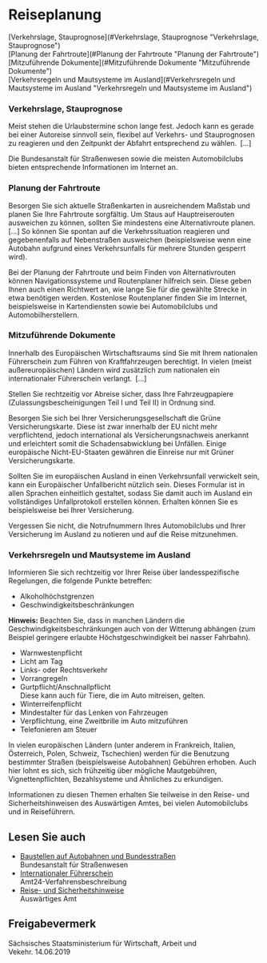 # Reiseplanung

[Verkehrslage, Stauprognose](#Verkehrslage, Stauprognose "Verkehrslage, Stauprognose")  
[Planung der Fahrtroute](#Planung der Fahrtroute "Planung der Fahrtroute")  
[Mitzuführende Dokumente](#Mitzuführende Dokumente "Mitzuführende Dokumente")  
[Verkehrsregeln und Mautsysteme im Ausland](#Verkehrsregeln und Mautsysteme im Ausland "Verkehrsregeln und Mautsysteme im Ausland")

### Verkehrslage, Stauprognose

Meist stehen die Urlaubstermine schon lange fest. Jedoch kann es gerade bei einer Autoreise sinnvoll sein, flexibel auf Verkehrs- und Stauprognosen zu reagieren und den Zeitpunkt der Abfahrt entsprechend zu wählen. [...]

Die Bundesanstalt für Straßenwesen sowie die meisten Automobilclubs bieten entsprechende Informationen im Internet an.

### Planung der Fahrtroute

Besorgen Sie sich aktuelle Straßenkarten in ausreichendem Maßstab und planen Sie Ihre Fahrtroute sorgfältig. Um Staus auf Hauptreiserouten ausweichen zu können, sollten Sie mindestens eine Alternativroute planen. [...] So können Sie spontan auf die Verkehrssituation reagieren und gegebenenfalls auf Nebenstraßen ausweichen (beispielsweise wenn eine Autobahn aufgrund eines Verkehrsunfalls für mehrere Stunden gesperrt wird).

Bei der Planung der Fahrtroute und beim Finden von Alternativrouten können Navigationssysteme und Routenplaner hilfreich sein. Diese geben Ihnen auch einen Richtwert an, wie lange Sie für die gewählte Strecke in etwa benötigen werden. Kostenlose Routenplaner finden Sie im Internet, beispielsweise in Kartendiensten sowie bei Automobilclubs und Automobilherstellern.

### Mitzuführende Dokumente

Innerhalb des Europäischen Wirtschaftsraums sind Sie mit Ihrem nationalen Führerschein zum Führen von Kraftfahrzeugen berechtigt. In vielen (meist außereuropäischen) Ländern wird zusätzlich zum nationalen ein internationaler Führerschein verlangt. [...]

Stellen Sie rechtzeitig vor Abreise sicher, dass Ihre Fahrzeugpapiere (Zulassungsbescheinigungen Teil I und Teil II) in Ordnung sind.

Besorgen Sie sich bei Ihrer Versicherungsgesellschaft die Grüne Versicherungskarte. Diese ist zwar innerhalb der EU nicht mehr verpflichtend, jedoch international als Versicherungsnachweis anerkannt und erleichtert somit die Schadensabwicklung bei Unfällen. Einige europäische Nicht-EU-Staaten gewähren die Einreise nur mit Grüner Versicherungskarte.

Sollten Sie im europäischen Ausland in einen Verkehrsunfall verwickelt sein, kann ein Europäischer Unfallbericht nützlich sein. Dieses Formular ist in allen Sprachen einheitlich gestaltet, sodass Sie damit auch im Ausland ein vollständiges Unfallprotokoll erstellen können. Erhalten können Sie es beispielsweise bei Ihrer Versicherung.

Vergessen Sie nicht, die Notrufnummern Ihres Automobilclubs und Ihrer Versicherung im Ausland zu notieren und auf die Reise mitzunehmen.

### Verkehrsregeln und Mautsysteme im Ausland

Informieren Sie sich rechtzeitig vor Ihrer Reise über landesspezifische Regelungen, die folgende Punkte betreffen:

* Alkoholhöchstgrenzen
* Geschwindigkeitsbeschränkungen

**Hinweis:** Beachten Sie, dass in manchen Ländern die Geschwindigkeitsbeschränkungen auch von der Witterung abhängen (zum Beispiel geringere erlaubte Höchstgeschwindigkeit bei nasser Fahrbahn).

* Warnwestenpflicht
* Licht am Tag
* Links- oder Rechtsverkehr
* Vorrangregeln
* Gurtpflicht/Anschnallpflicht  
   Diese kann auch für Tiere, die im Auto mitreisen, gelten.
* Winterreifenpflicht
* Mindestalter für das Lenken von Fahrzeugen
* Verpflichtung, eine Zweitbrille im Auto mitzuführen
* Telefonieren am Steuer

In vielen europäischen Ländern (unter anderem in Frankreich, Italien, Österreich, Polen, Schweiz, Tschechien) werden für die Benutzung bestimmter Straßen (beispielsweise Autobahnen) Gebühren erhoben. Auch hier lohnt es sich, sich frühzeitig über mögliche Mautgebühren, Vignettenpflichten, Bezahlsysteme und Ähnliches zu erkundigen.

Informationen zu diesen Themen erhalten Sie teilweise in den Reise- und Sicherheitshinweisen des Auswärtigen Amtes, bei vielen Automobilclubs und in Reiseführern.

## Lesen Sie auch

* [Baustellen auf Autobahnen und Bundesstraßen](https://www.bast.de/BASt_2017/DE/Fahrzeugtechnik/Fachthemen/Baustelleninformation/baustelleninformation_hidden_node.html "Baustelleninformationssystem des Bundes und der Länder (bast.de)")  
  Bundesanstalt für Straßenwesen
* [Internationaler Führerschein](https://amt24dev.sachsen.de/zufi/leistungen/6000184)  
  Amt24-Verfahrensbeschreibung
* [Reise- und Sicherheitshinweise](http://www.auswaertiges-amt.de/DE/Laenderinformationen/LaenderReiseinformationen_node.html "Auswärtiges Amt: Rubrik \"Länder, Reise, Sicherheit\" (auswaertiges-amt.de)")  
  Auswärtiges Amt

## Freigabevermerk

Sächsisches Staatsministerium für Wirtschaft, Arbeit und Vekehr. 14.06.2019
